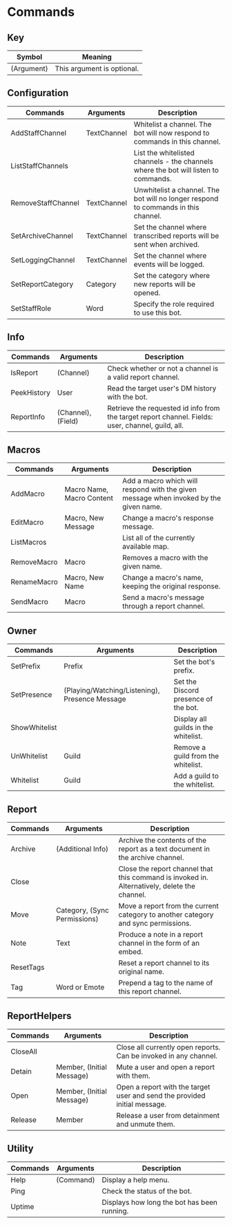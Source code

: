# Commands

## Key
| Symbol     | Meaning                    |
| ---------- | -------------------------- |
| (Argument) | This argument is optional. |

## Configuration
| Commands           | Arguments   | Description                                                                         |
| ------------------ | ----------- | ----------------------------------------------------------------------------------- |
| AddStaffChannel    | TextChannel | Whitelist a channel. The bot will now respond to commands in this channel.          |
| ListStaffChannels  | <none>      | List the whitelisted channels - the channels where the bot will listen to commands. |
| RemoveStaffChannel | TextChannel | Unwhitelist a channel. The bot will no longer respond to commands in this channel.  |
| SetArchiveChannel  | TextChannel | Set the channel where transcribed reports will be sent when archived.               |
| SetLoggingChannel  | TextChannel | Set the channel where events will be logged.                                        |
| SetReportCategory  | Category    | Set the category where new reports will be opened.                                  |
| SetStaffRole       | Word        | Specify the role required to use this bot.                                          |

## Info
| Commands    | Arguments          | Description                                                                                       |
| ----------- | ------------------ | ------------------------------------------------------------------------------------------------- |
| IsReport    | (Channel)          | Check whether or not a channel is a valid report channel.                                         |
| PeekHistory | User               | Read the target user's DM history with the bot.                                                   |
| ReportInfo  | (Channel), (Field) | Retrieve the requested id info from the target report channel. Fields: user, channel, guild, all. |

## Macros
| Commands    | Arguments                 | Description                                                                           |
| ----------- | ------------------------- | ------------------------------------------------------------------------------------- |
| AddMacro    | Macro Name, Macro Content | Add a macro which will respond with the given message when invoked by the given name. |
| EditMacro   | Macro, New Message        | Change a macro's response message.                                                    |
| ListMacros  | <none>                    | List all of the currently available map.                                              |
| RemoveMacro | Macro                     | Removes a macro with the given name.                                                  |
| RenameMacro | Macro, New Name           | Change a macro's name, keeping the original response.                                 |
| SendMacro   | Macro                     | Send a macro's message through a report channel.                                      |

## Owner
| Commands      | Arguments                                      | Description                          |
| ------------- | ---------------------------------------------- | ------------------------------------ |
| SetPrefix     | Prefix                                         | Set the bot's prefix.                |
| SetPresence   | (Playing/Watching/Listening), Presence Message | Set the Discord presence of the bot. |
| ShowWhitelist | <none>                                         | Display all guilds in the whitelist. |
| UnWhitelist   | Guild                                          | Remove a guild from the whitelist.   |
| Whitelist     | Guild                                          | Add a guild to the whitelist.        |

## Report
| Commands  | Arguments                    | Description                                                                                  |
| --------- | ---------------------------- | -------------------------------------------------------------------------------------------- |
| Archive   | (Additional Info)            | Archive the contents of the report as a text document in the archive channel.                |
| Close     | <none>                       | Close the report channel that this command is invoked in. Alternatively, delete the channel. |
| Move      | Category, (Sync Permissions) | Move a report from the current category to another category and sync permissions.            |
| Note      | Text                         | Produce a note in a report channel in the form of an embed.                                  |
| ResetTags | <none>                       | Reset a report channel to its original name.                                                 |
| Tag       | Word or Emote                | Prepend a tag to the name of this report channel.                                            |

## ReportHelpers
| Commands | Arguments                 | Description                                                               |
| -------- | ------------------------- | ------------------------------------------------------------------------- |
| CloseAll | <none>                    | Close all currently open reports. Can be invoked in any channel.          |
| Detain   | Member, (Initial Message) | Mute a user and open a report with them.                                  |
| Open     | Member, (Initial Message) | Open a report with the target user and send the provided initial message. |
| Release  | Member                    | Release a user from detainment and unmute them.                           |

## Utility
| Commands | Arguments | Description                                 |
| -------- | --------- | ------------------------------------------- |
| Help     | (Command) | Display a help menu.                        |
| Ping     | <none>    | Check the status of the bot.                |
| Uptime   | <none>    | Displays how long the bot has been running. |

